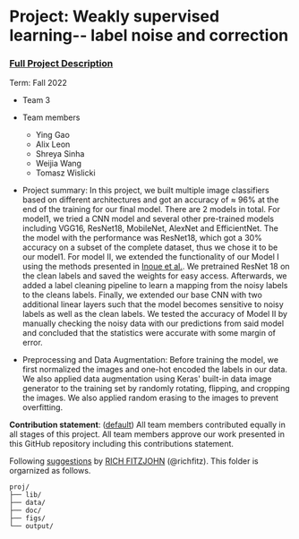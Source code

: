 # Project: Weakly supervised learning-- label noise and correction


### [Full Project Description](doc/project3_desc.md)

Term: Fall 2022

+ Team 3
+ Team members
	+ Ying Gao 
	+ Alix Leon
	+ Shreya Sinha
	+ Weijia Wang
	+ Tomasz Wislicki

+ Project summary: 
In this project, we built multiple image classifiers based on different architectures and got an accuracy of $\approx$ 96% at the end of the training for our final model.
There are 2 models in total. For model1, we tried a CNN model and several other pre-trained models including VGG16, ResNet18, MobileNet, AlexNet and EfficientNet. The the model with the performance was ResNet18, which got a 30% accuracy on a subset of the complete dataset, thus we chose it to be our model1. For model II, we extended the functionality of our Model I using the methods presented in [Inoue et al.](https://openaccess.thecvf.com/content_ICCV_2017_workshops/papers/w32/Inoue_Multi-Label_Fashion_Image_ICCV_2017_paper.pdf). We pretrained ResNet 18 on the clean labels and saved the weights for easy access. Afterwards, we added a label cleaning pipeline to learn a mapping from the noisy labels to the cleans labels. Finally, we extended our base CNN with two additional linear layers such that the model becomes sensitive to noisy labels as well as the clean labels. We tested the accuracy of Model II by manually checking the noisy data with our predictions from said model and concluded that the statistics were accurate with some margin of error.

+ Preprocessing and Data Augmentation:
Before training the model, we first normalized the images and one-hot encoded the labels in our data. We also applied data augmentation using Keras' built-in data image generator to the training set by randomly rotating, flipping, and cropping the images. We also applied random erasing to the images to prevent overfitting.
	
**Contribution statement**: ([default](doc/a_note_on_contributions.md)) All team members contributed equally in all stages of this project. All team members approve our work presented in this GitHub repository including this contributions statement. 

Following [suggestions](http://nicercode.github.io/blog/2013-04-05-projects/) by [RICH FITZJOHN](http://nicercode.github.io/about/#Team) (@richfitz). This folder is orgarnized as follows.

```
proj/
├── lib/
├── data/
├── doc/
├── figs/
└── output/
```
